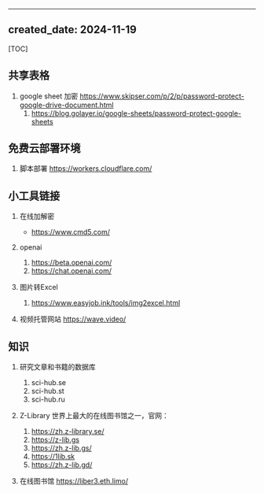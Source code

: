______________________________________________________________________

## created_date: 2024-11-19

[TOC]

## 共享表格

1. google sheet 加密 https://www.skipser.com/p/2/p/password-protect-google-drive-document.html
   1. https://blog.golayer.io/google-sheets/password-protect-google-sheets

## 免费云部署环境

1. 脚本部署 https://workers.cloudflare.com/

## 小工具链接

1. 在线加解密

   - https://www.cmd5.com/

2. openai

   1. https://beta.openai.com/
   2. https://chat.openai.com/

3. 图片转Excel

   1. https://www.easyjob.ink/tools/img2excel.html

4. 视频托管网站 https://wave.video/

## 知识

1. 研究文章和书籍的数据库

   1. sci-hub.se
   2. sci-hub.st
   3. sci-hub.ru

2. Z-Library 世界上最大的在线图书馆之一，官网：

   1. https://zh.z-library.se/
   2. https://z-lib.gs
   3. https://zh.z-lib.gs/
   4. https://1lib.sk
   5. https://zh.z-lib.gd/

3. 在线图书馆 https://liber3.eth.limo/
